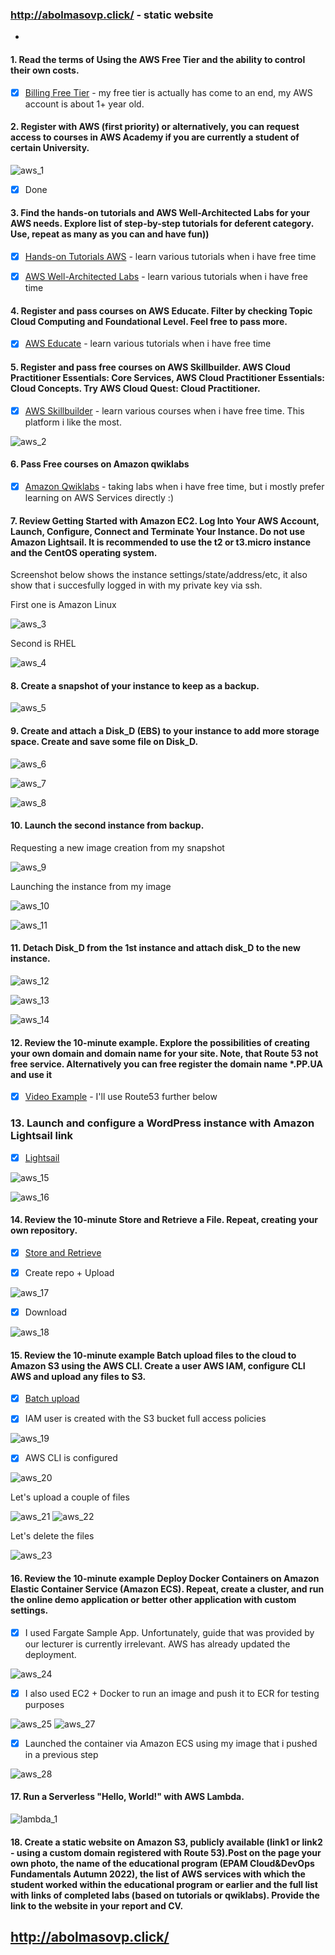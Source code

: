 ### http://abolmasovp.click/ - static website
-

#### 1. Read the terms of Using the AWS Free Tier and the ability to control their own costs.

- [x] [Billing Free Tier](https://docs.aws.amazon.com/en_us/awsaccountbilling/latest/aboutv2/billing-free-tier.html) - my free tier is actually has come to an end, my AWS account is about 1+ year old.

#### 2. Register with AWS (first priority) or alternatively, you can request access to courses in AWS Academy if you are currently a student of certain University.

![](/Screenshots/aws_1.png "aws_1")

- [x] Done

#### 3. Find the hands-on tutorials and AWS Well-Architected Labs for your AWS needs. Explore list of step-by-step tutorials for deferent category. Use, repeat as many as you can and have fun))

- [x] [Hands-on Tutorials AWS](https://aws.amazon.com/ru/getting-started/hands-on/?awsf.getting-started-category=category%23compute&awsf.getting-started-content-type=content-type%23hands-on&?e=gs2020&p=gsrc&awsf.getting-started-level=*all&getting-started-all.sort-by=item.additionalFields.sortOrder&getting-started-all.sort-order=asc) - learn various tutorials when i have free time

- [x] [AWS Well-Architected Labs](https://www.wellarchitectedlabs.com/) - learn various tutorials when i have free time

#### 4. Register and pass courses on AWS Educate. Filter by checking Topic Cloud Computing and Foundational Level. Feel free to pass more.

- [x] [AWS Educate](https://www.awseducate.com/student/s/) - learn various tutorials when i have free time

#### 5. Register and pass free courses on AWS Skillbuilder. AWS Cloud Practitioner Essentials: Core Services, AWS Cloud Practitioner Essentials: Cloud Сoncepts. Try AWS Cloud Quest: Cloud Practitioner.

- [x] [AWS Skillbuilder](https://skillbuilder.aws/) - learn various courses when i have free time. This platform i like the most.

![](/Screenshots/aws_2.png "aws_2")

#### 6. Pass Free courses on Amazon qwiklabs

- [x] [Amazon Qwiklabs](https://amazon.qwiklabs.com/) - taking labs when i have free time, but i mostly prefer learning on AWS Services directly :)

#### 7. Review Getting Started with Amazon EC2. Log Into Your AWS Account, Launch, Configure, Connect and Terminate Your Instance. Do not use Amazon Lightsail. It is recommended to use the t2 or t3.micro instance and the CentOS operating system.

Screenshot below shows the instance settings/state/address/etc, it also show that i succesfully logged in with my private key via ssh. 

First one is Amazon Linux

![](/Screenshots/aws_3.png "aws_3")

Second is RHEL

![](/Screenshots/aws_4.png "aws_4")


#### 8. Create a snapshot of your instance to keep as a backup.

![](/Screenshots/aws_5.png "aws_5")

#### 9. Create and attach a Disk_D (EBS) to your instance to add more storage space. Create and save some file on Disk_D.

![](/Screenshots/aws_6.png "aws_6")

![](/Screenshots/aws_7.png "aws_7")

![](/Screenshots/aws_8.png "aws_8")

#### 10. Launch the second instance from backup.

Requesting a new image creation from my snapshot

![](/Screenshots/aws_9.png "aws_9")

Launching the instance from my image

![](/Screenshots/aws_10.png "aws_10")

![](/Screenshots/aws_11.png "aws_11")

#### 11. Detach Disk_D from the 1st instance and attach disk_D to the new instance.

![](/Screenshots/aws_12.png "aws_12")

![](/Screenshots/aws_13.png "aws_13")

![](/Screenshots/aws_14.png "aws_14")

#### 12. Review the 10-minute example. Explore the possibilities of creating your own domain and domain name for your site. Note, that Route 53 not free service. Alternatively you can free register the domain name *.PP.UA and use it

- [x] [Video Example](https://aws.amazon.com/getting-started/hands-on/get-a-domain/?nc1=h_ls) - I'll use Route53 further below

### 13. Launch and configure a WordPress instance with Amazon Lightsail link

- [x] [Lightsail](https://lightsail.aws.amazon.com/)

![](/Screenshots/aws_15.png "aws_15")

![](/Screenshots/aws_16.png "aws_16")

#### 14. Review the 10-minute Store and Retrieve a File. Repeat, creating your own repository.

- [x] [Store and Retrieve](https://aws.amazon.com/ru/getting-started/hands-on/backup-files-to-amazon-s3/)

- [x] Create repo + Upload

![](/Screenshots/aws_17.png "aws_17")

- [x] Download

![](/Screenshots/aws_18.png "aws_18")

#### 15. Review the 10-minute example Batch upload files to the cloud to Amazon S3 using the AWS CLI. Create a user AWS IAM, configure CLI AWS and upload any files to S3.

- [x] [Batch upload](https://aws.amazon.com/getting-started/hands-on/backup-to-s3-cli/?nc1=h_ls)

- [x] IAM user is created with the S3 bucket full access policies

![](/Screenshots/aws_19.png "aws_19")

- [x] AWS CLI is configured

![](/Screenshots/aws_20.png "aws_20")

Let's upload a couple of files

![](/Screenshots/aws_21.png "aws_21")
![](/Screenshots/aws_22.png "aws_22")

Let's delete the files

![](/Screenshots/aws_23.png "aws_23")

#### 16. Review the 10-minute example Deploy Docker Containers on Amazon Elastic Container Service (Amazon ECS). Repeat, create a cluster, and run the online demo application or better other application with custom settings.

- [x] I used Fargate Sample App. Unfortunately, guide that was provided by our lecturer is currently irrelevant. AWS has already updated the deployment.

![](/Screenshots/aws_24.png "aws_24")

- [x] I also used EC2 + Docker to run an image and push it to ECR for testing purposes

![](/Screenshots/aws_25.png "aws_25")
![](/Screenshots/aws_27.png "aws_27")

- [x] Launched the container via Amazon ECS using my image that i pushed in a previous step

![](/Screenshots/aws_28.png "aws_28")

#### 17. Run a Serverless "Hello, World!" with AWS Lambda.

![](/Screenshots/lambda_1.png "lambda_1") 

#### 18. Create a static website on Amazon S3, publicly available (link1 or link2 - using a custom domain registered with Route 53).Post on the page your own photo, the name of the educational program (EPAM Cloud&DevOps Fundamentals Autumn 2022), the list of AWS services with which the student worked within the educational program or earlier and the full list with links of completed labs (based on tutorials or qwiklabs). Provide the link to the website in your report and СV.

## http://abolmasovp.click/


